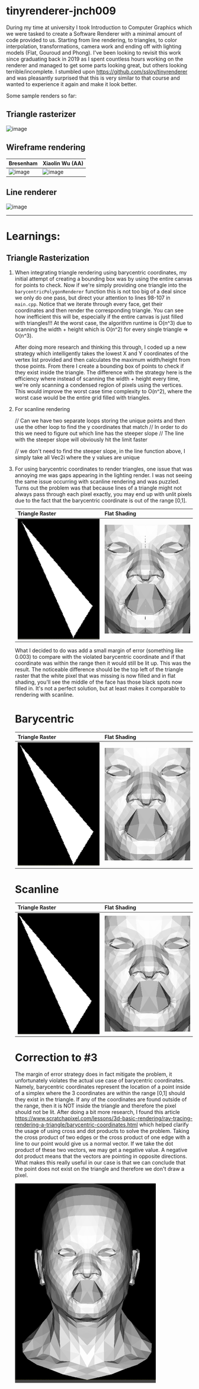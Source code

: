 # tinyrenderer-jnch009

During my time at university I took Introduction to Computer Graphics which we were tasked to create a Software Renderer with a minimal amount of code provided to us. Starting from line rendering, 
to triangles, to color interpolation, transformations, camera work and ending off with lighting models (Flat, Gouroud and Phong). I've been looking to revisit this work since graduating back in 2019 as
I spent countless hours working on the renderer and managed to get some parts looking great, but others looking terrible/incomplete. I stumbled upon https://github.com/ssloy/tinyrenderer and was
pleasantly surprised that this is very similar to that course and wanted to experience it again and make it look better.

Some sample renders so far:

## Triangle rasterizer

![image](https://github.com/jnch009/tinyrenderer-jnch009/assets/13592249/74e55b21-033e-4316-a1d5-fd6232e5e285)

## Wireframe rendering 

| Bresenham  | Xiaolin Wu (AA) |
| ------------- | ------------- |
| ![image](https://github.com/jnch009/tinyrenderer-jnch009/assets/13592249/0cf6a8d5-bc08-41f1-bab3-3e1244a95c75)  | ![image](https://github.com/jnch009/tinyrenderer-jnch009/assets/13592249/5f7cd862-7a6d-4b42-8e56-48e13053028d)  |

## Line renderer

![image](https://github.com/jnch009/tinyrenderer-jnch009/assets/13592249/1fae3683-c7bd-45f8-b779-3fcb5756d730)

---

# Learnings:
## Triangle Rasterization
1. When integrating triangle rendering using barycentric coordinates, my initial attempt of creating a bounding box was by
using the entire canvas for points to check. Now if we're simply providing one triangle into the `barycentricPolygonRenderer` function
this is not too big of a deal since we only do one pass, but direct your attention to lines 98-107 in `main.cpp`. Notice that we iterate
through every face, get their coordinates and then render the corresponding triangle. You can see how inefficient this will be, especially 
if the entire canvas is just filled with triangles!!! At the worst case, the algorithm runtime is O(n^3) due to scanning the width + height 
which is O(n^2) for every single triangle => O(n^3). 
    
    After doing more research and thinking this through, I coded up a new strategy which intelligently takes the lowest X and Y coordinates 
of the vertex list provided and then calculates the maximum width/height from those points. From there I create a bounding box of points 
to check if they exist inside the triangle. The difference with the strategy here is the efficiency where instead of scanning the width + height
every time, we're only scanning a condensed region of pixels using the vertices. This would improve the worst case time complexity to O(n^2), where
the worst case would be the entire grid filled with triangles.

2. For scanline rendering <TODO continue to add to this>
    
    // Can we have two separate loops storing the unique points and then use the other loop to find the y coordinates that match
	// In order to do this we need to figure out which line has the steeper slope
	// The line with the steeper slope will obviously hit the limit faster

	// we don't need to find the steeper slope, in the line function above, I simply take all Vec2i where the y values are unique

3. For using barycentric coordinates to render triangles, one issue that was annoying me was
gaps appearing in the lighting render. I was not seeing the same issue occurring with scanline rendering and was puzzled. Turns out the problem was that because lines of a triangle might not always pass through each pixel exactly, you may end up with unlit pixels due to the fact that the barycentric coordinate is out of the range [0,1]. 

   | Triangle Raster  | Flat Shading |
   | ------------- | ------------- |
   | <img src=".vs/Screenshot%202023-05-27%20212256.png" width="380"> | <img src=".vs/Screenshot 2023-05-27 212836.png" width="400"> |

    What I decided to do was add a small margin of error (something like 0.003) to compare with the violated barycentric coordinate and if that coordinate was within the range then it would still be lit up. This was the result. The noticeable difference should be the top left of the triangle raster that the white pixel that was missing is now filled and in flat shading, you'll see the middle of the face has those black spots now filled in. It's not a perfect solution, but at least makes it comparable to rendering with scanline.

	# Barycentric
	| Triangle Raster  | Flat Shading |
   | ------------- | ------------- |
   | <img src=".vs/Screenshot 2023-05-27 213406.png" width="380"> | <img src=".vs/Screenshot 2023-05-27 213513.png" width="400"> |

    # Scanline
	| Triangle Raster  | Flat Shading |
   | ------------- | ------------- |
   | <img src=".vs/Screenshot Scanline triangle.png" width="380"> | <img src=".vs/Screenshot Scanline flat shading.png" width="400"> |

   # Correction to #3
   The margin of error strategy does in fact mitigate the problem, it unfortunately violates the actual use case of barycentric coordinates. Namely, barycentric coordinates represent the location of a point inside of a simplex where the 3 coordinates are within the range [0,1] should they exist in the triangle. If any of the coordinates are found outside of the range, then it is NOT inside the triangle and therefore the pixel should not be lit. After doing a bit more research, I found this article https://www.scratchapixel.com/lessons/3d-basic-rendering/ray-tracing-rendering-a-triangle/barycentric-coordinates.html which helped clarify the usage of using cross and dot products to solve the problem. Taking the cross product of two edges or the cross product of one edge with a line to our point would give us a normal vector. If we take the dot product of these two vectors, we may get a negative value. A negative dot product means that the vectors are pointing in opposite directions. What makes this really useful in our case is that we can conclude that the point does not exist on the triangle and therefore we don't draw a pixel.

   <img src=".vs/Barycentric using cross and dot products.png" width="380">
